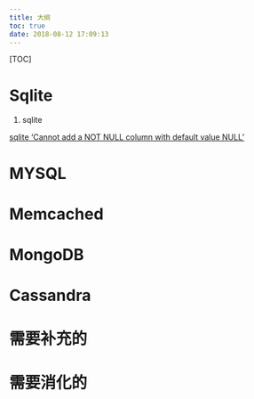 ```yaml
---
title: 大纲
toc: true
date: 2018-08-12 17:09:13
---
```

[TOC]

# Sqlite

1. sqlite

[sqlite ‘Cannot add a NOT NULL column with default value NULL’](http://106.15.37.116/2018/06/09/sqlite-cannot-add-a-not-null-column-with-default-value-null/)



# MYSQL



# Memcached



# MongoDB



# Cassandra





# 需要补充的





# 需要消化的
